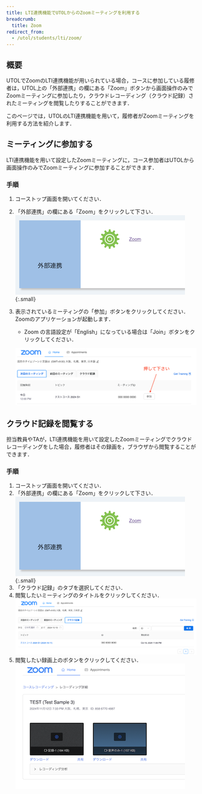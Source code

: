 ```yaml
---
title: LTI連携機能でUTOLからのZoomミーティングを利用する
breadcrumb:
  title: Zoom
redirect_from:
  - /utol/students/lti/zoom/
---
```


## 概要

UTOLでZoomのLTI連携機能が用いられている場合，コースに参加している履修者は，UTOL上の「外部連携」の欄にある「Zoom」ボタンから画面操作のみでZoomミーティングに参加したり，クラウドレコーディング（クラウド記録）されたミーティングを閲覧したりすることができます．

このページでは，UTOLのLTI連携機能を用いて，履修者がZoomミーティングを利用する方法を紹介します．

## ミーティングに参加する

LTI連携機能を用いて設定したZoomミーティングに，コース参加者はUTOLから画面操作のみでZoomミーティングに参加することができます．

### 手順

1. コーストップ画面を開いてください．
2. 「外部連携」の欄にある「Zoom」をクリックして下さい．
  ![](utol_lti.png){:.small}
3. 表示されているミーティングの「参加」ボタンをクリックしてください．Zoomのアプリケーションが起動します．
   - Zoom の言語設定が「English」になっている場合は「Join」ボタンをクリックしてください．

   ![](zoom_next_meeting_join.png)

## クラウド記録を閲覧する

担当教員やTAが，LTI連携機能を用いて設定したZoomミーティングでクラウドレコーディングをした場合，履修者はその録画を，ブラウザから閲覧することができます．

### 手順

1. コーストップ画面を開いてください．
2. 「外部連携」の欄にある「Zoom」をクリックして下さい．
  ![](utol_lti.png){:.small}
3. 「クラウド記録」のタブを選択してください．
4. 閲覧したいミーティングのタイトルをクリックしてください．
  ![](zoom_cloud_recording.png)
5. 閲覧したい録画上のボタンをクリックしてください．
  ![](zoom_cloud_recording_detail.png)
